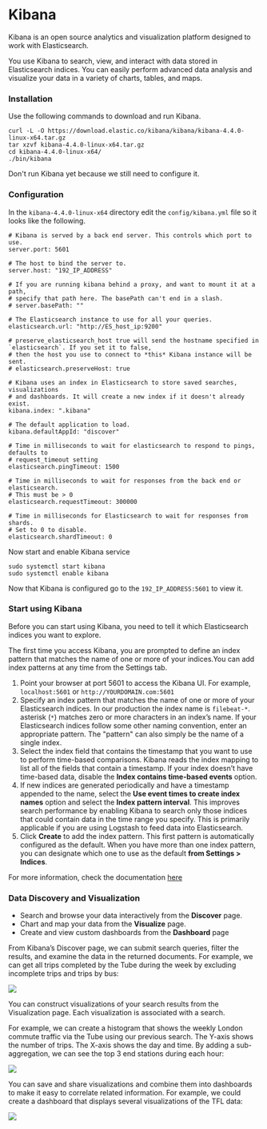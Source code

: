 # Kibana
Kibana is an open source analytics and visualization platform designed to work with Elasticsearch.

You use Kibana to search, view, and interact with data stored in Elasticsearch indices. You can easily perform advanced data analysis and visualize your data in a variety of charts, tables, and maps.

### Installation 
Use the following commands to download and run Kibana.
```
curl -L -O https://download.elastic.co/kibana/kibana/kibana-4.4.0-linux-x64.tar.gz
tar xzvf kibana-4.4.0-linux-x64.tar.gz
cd kibana-4.4.0-linux-x64/
./bin/kibana
```

Don't run Kibana yet because we still need to configure it.

### Configuration
In the `kibana-4.4.0-linux-x64` directory edit the `config/kibana.yml` file so it looks like the following.
```
# Kibana is served by a back end server. This controls which port to use.
server.port: 5601

# The host to bind the server to.
server.host: "192_IP_ADDRESS"

# If you are running kibana behind a proxy, and want to mount it at a path,
# specify that path here. The basePath can't end in a slash.
# server.basePath: ""

# The Elasticsearch instance to use for all your queries.
elasticsearch.url: "http://ES_host_ip:9200"

# preserve_elasticsearch_host true will send the hostname specified in `elasticsearch`. If you set it to false,
# then the host you use to connect to *this* Kibana instance will be sent.
# elasticsearch.preserveHost: true

# Kibana uses an index in Elasticsearch to store saved searches, visualizations
# and dashboards. It will create a new index if it doesn't already exist.
kibana.index: ".kibana"

# The default application to load.
kibana.defaultAppId: "discover"

# Time in milliseconds to wait for elasticsearch to respond to pings, defaults to
# request_timeout setting
elasticsearch.pingTimeout: 1500

# Time in milliseconds to wait for responses from the back end or elasticsearch.
# This must be > 0
elasticsearch.requestTimeout: 300000

# Time in milliseconds for Elasticsearch to wait for responses from shards.
# Set to 0 to disable.
elasticsearch.shardTimeout: 0
```

Now start and enable Kibana service
```
sudo systemctl start kibana
sudo systemctl enable kibana
```

Now that Kibana is configured go to the `192_IP_ADDRESS:5601` to view it.

### Start using Kibana
Before you can start using Kibana, you need to tell it which Elasticsearch indices you want to explore.

The first time you access Kibana, you are prompted to define an index pattern that matches the name of one or more of your indices.You can add index patterns at any time from the Settings tab.
1. Point your browser at port 5601 to access the Kibana UI. For example, `localhost:5601` or `http://YOURDOMAIN.com:5601`
2. Specify an index pattern that matches the name of one or more of your Elasticsearch indices. In our production the index name is `filebeat-*`. asterisk (`*`) matches zero or more characters in an index’s name. 
  If your Elasticsearch indices follow some other naming convention, enter an appropriate pattern. The "pattern" can also simply be the name of a single index.
3. Select the index field that contains the timestamp that you want to use to perform time-based comparisons. Kibana reads the index mapping to list all of the fields that contain a timestamp.
  If your index doesn’t have time-based data, disable the **Index contains time-based events** option.
4. If new indices are generated periodically and have a timestamp appended to the name, select the **Use event times to create index names** option and select the **Index pattern interval**.
  This improves search performance by enabling Kibana to search only those indices that could contain data in the time range you specify. This is primarily applicable if you are using Logstash to feed data into Elasticsearch.
5. Click **Create** to add the index pattern. This first pattern is automatically configured as the default. When you have more than one index pattern, you can designate which one to use as the default **from Settings > Indices**.

For more information, check the documentation [here](https://www.elastic.co/guide/en/kibana/current/index.html)

### Data Discovery and Visualization
* Search and browse your data interactively from the **Discover** page.
* Chart and map your data from the **Visualize** page.
* Create and view custom dashboards from the **Dashboard** page

From Kibana’s Discover page, we can submit search queries, filter the results, and examine the data in the returned documents. For example, we can get all trips completed by the Tube during the week by excluding incomplete trips and trips by bus:

![](https://www.elastic.co/guide/en/kibana/current/images/TFL-CompletedTrips.jpg)

You can construct visualizations of your search results from the Visualization page. Each visualization is associated with a search.

For example, we can create a histogram that shows the weekly London commute traffic via the Tube using our previous search. The Y-axis shows the number of trips. The X-axis shows the day and time. By adding a sub-aggregation, we can see the top 3 end stations during each hour:

![](https://www.elastic.co/guide/en/kibana/current/images/TFL-CommuteHistogram.jpg)

You can save and share visualizations and combine them into dashboards to make it easy to correlate related information. For example, we could create a dashboard that displays several visualizations of the TFL data:

![](https://www.elastic.co/guide/en/kibana/current/images/TFL-Dashboard.jpg)

